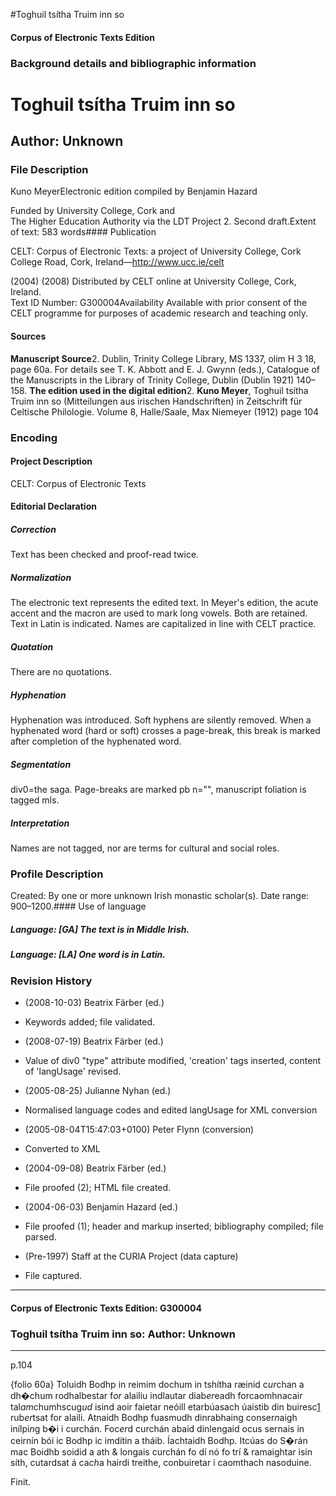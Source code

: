 

#Toghuil tsítha Truim inn so


<!-- // 
 function footNote(link) {
 openpopup = window.open(link,"openpopup","width=512,height=128,left=256,top=256,resizable=no,scrollbars=1,menubar=1,statusbar=0,toolbar=0");
}
// -->



#### Corpus of Electronic Texts Edition


### Background details and bibliographic information


Toghuil tsítha Truim inn so
===========================


Author: Unknown
---------------


### File Description

Kuno MeyerElectronic edition compiled by Benjamin Hazard

Funded by University College, Cork and  
The Higher Education Authority via the LDT Project 2. Second draft.Extent of text: 583 words#### Publication


CELT: Corpus of Electronic Texts: a project of University College, Cork  
College Road, Cork, Ireland—http://www.ucc.ie/celt

 (2004) (2008) Distributed by CELT online at University College, Cork, Ireland.  
Text ID Number: G300004Availability 
Available with prior consent of the CELT programme for purposes of academic research and teaching only.


#### Sources


**Manuscript Source**2. Dublin, Trinity College Library, MS 1337, olim H 3 18, page 60a. For details see T. K. Abbott and E. J. Gwynn (eds.), Catalogue of the Manuscripts in the Library of Trinity College, Dublin (Dublin 1921) 140–158.
**The edition used in the digital edition**2. **Kuno Meyer**, Toghuil tsítha Truim inn so (Mitteilungen aus irischen Handschriften) in Zeitschrift für Celtische Philologie. Volume 8, Halle/Saale, Max Niemeyer (1912) page 104

### Encoding


#### Project Description


CELT: Corpus of Electronic Texts


#### Editorial Declaration


##### Correction


Text has been checked and proof-read twice.


##### Normalization


The electronic text represents the edited text. In Meyer's edition, the acute accent and the macron are used to mark long vowels. Both are retained. Text in Latin is indicated. Names are capitalized in line with CELT practice.


##### Quotation


There are no quotations.


##### Hyphenation


Hyphenation was introduced. Soft hyphens are silently removed. When a hyphenated word (hard or soft) crosses a page-break, this break is marked after completion of the hyphenated word.


##### Segmentation


div0=the saga. Page-breaks are marked pb n="", manuscript foliation is tagged mls.


##### Interpretation


Names are not tagged, nor are terms for cultural and social roles.


### Profile Description


Created: By one or more unknown Irish monastic scholar(s).
 Date range: 900–1200.#### Use of language


##### Language: [GA] The text is in Middle Irish.


##### Language: [LA] One word is in Latin.


### Revision History


* (2008-10-03) Beatrix Färber (ed.)

* Keywords added; file validated.
* (2008-07-19) Beatrix Färber (ed.)

* Value of div0 "type" attribute modified, 'creation' tags inserted, content of 'langUsage' revised.
* (2005-08-25) Julianne Nyhan (ed.)

* Normalised language codes and edited langUsage for XML conversion
* (2005-08-04T15:47:03+0100) Peter Flynn (conversion)

* Converted to XML
* (2004-09-08) Beatrix Färber (ed.)

* File proofed (2); HTML file created.
* (2004-06-03) Benjamin Hazard (ed.)

* File proofed (1); header and markup inserted; bibliography compiled; file parsed.
* (Pre-1997) Staff at the CURIA Project (data capture)

* File captured.




---


#### Corpus of Electronic Texts Edition: G300004


### Toghuil tsítha Truim inn so: Author: Unknown




---

p.104


{folio 60a}
Toluidh Bodhp in reimim dochum in tshítha ræinid c*ur*chan a dh�chum rodhalbestar f*or* alailiu indlautar diab*er*eadh forcaomhnacair tal*am*chumhscug*ud* isind aoir faietar neóill etarbúasach úaistib din buiresc[1](javascript:footNote('G300004/note001.html')) rub*er*tsat for alaili. Atnaidh Bodhp fuasmudh dinrabhaing conser*n*aigh inílpi*n*g b�i i curchán. Foc*er*d curchán abaid dinlengaid ocus sernais in ceirnín bói ic Bodhp ic imdítin a tháib. Íachtaidh Bodhp. Itcúas do S�rán mac Boidhb soidid a ath & longais curchán fo dí nó fo trí & ramaightar isin síth, cutardsat á ca*ch*a hairdi treithe, conbuiretar i caomthach nasoduine.


Finit.









